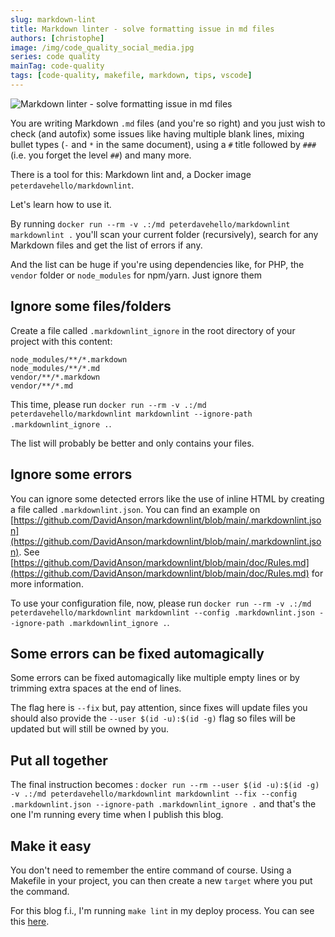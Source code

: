 ```yaml
---
slug: markdown-lint
title: Markdown linter - solve formatting issue in md files
authors: [christophe]
image: /img/code_quality_social_media.jpg
series: code quality
mainTag: code-quality
tags: [code-quality, makefile, markdown, tips, vscode]
---
```

![Markdown linter - solve formatting issue in md files](/img/code_quality_banner.jpg)

You are writing Markdown `.md` files (and you're so right) and you just wish to check (and autofix) some issues like having multiple blank lines, mixing bullet types (`-` and `*` in the same document), using a `#` title followed by `###` (i.e. you forget the level `##`) and many more.

There is a tool for this: Markdown lint and, a Docker image `peterdavehello/markdownlint`.

Let's learn how to use it.

<!-- truncate -->

By running `docker run --rm -v .:/md peterdavehello/markdownlint markdownlint .` you'll scan your current folder (recursively), search for any Markdown files and get the list of errors if any.

And the list can be huge if you're using dependencies like, for PHP, the `vendor` folder or `node_modules` for npm/yarn. Just ignore them

## Ignore some files/folders

Create a file called `.markdownlint_ignore` in the root directory of your project with this content:

<Snippet filename=".markdownlint_ignore">

```ignore
node_modules/**/*.markdown
node_modules/**/*.md
vendor/**/*.markdown
vendor/**/*.md
```

</Snippet>

This time, please run `docker run --rm -v .:/md peterdavehello/markdownlint markdownlint --ignore-path .markdownlint_ignore .`.

The list will probably be better and only contains your files.

## Ignore some errors

You can ignore some detected errors like the use of inline HTML by creating a file called `.markdownlint.json`. You can find an example on [https://github.com/DavidAnson/markdownlint/blob/main/.markdownlint.json](https://github.com/DavidAnson/markdownlint/blob/main/.markdownlint.json). See [https://github.com/DavidAnson/markdownlint/blob/main/doc/Rules.md](https://github.com/DavidAnson/markdownlint/blob/main/doc/Rules.md) for more information.

To use your configuration file, now, please run `docker run --rm -v .:/md peterdavehello/markdownlint markdownlint --config .markdownlint.json --ignore-path .markdownlint_ignore .`.

## Some errors can be fixed automagically

Some errors can be fixed automagically like multiple empty lines or by trimming extra spaces at the end of lines.

The flag here is `--fix` but, pay attention, since fixes will update files you should also provide the `--user $(id -u):$(id -g)` flag so files will be updated but will still be owned by you.

## Put all together

The final instruction becomes : `docker run --rm --user $(id -u):$(id -g) -v .:/md peterdavehello/markdownlint markdownlint --fix --config .markdownlint.json --ignore-path .markdownlint_ignore .` and that's the one I'm running every time when I publish this blog.

## Make it easy

You don't need to remember the entire command of course. Using a <Link to="/blog/tags/makefile">Makefile</Link> in your project, you can then create a new `target` where you put the command.

For this blog f.i., I'm running `make lint` in my deploy process. You can see this [here](https://github.com/cavo789/blog/blob/main/makefile#L42-L45).
